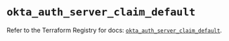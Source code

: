 # `okta_auth_server_claim_default`

Refer to the Terraform Registry for docs: [`okta_auth_server_claim_default`](https://registry.terraform.io/providers/okta/okta/4.18.0/docs/resources/auth_server_claim_default).
